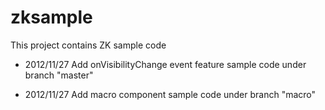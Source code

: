 zksample
========
This project contains ZK sample code

* 2012/11/27
Add onVisibilityChange event feature sample code under branch "master"

* 2012/11/27
Add macro component sample code under branch "macro"
